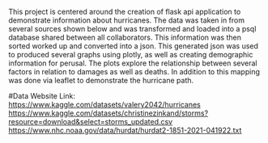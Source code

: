 This project is centered around the creation of flask api application to demonstrate information about hurricanes. The data was taken in from several sources shown below and was transformed and loaded into a psql database shared between all collaborators. This information was then sorted worked up and converted into a json. This generated json was used to produced several graphs using plotly, as well as creating demographic information for perusal. The plots explore the relationship between several factors in relation to damages as well as deaths. In addition to this mapping was done via leaflet to demonstrate the hurricane path. 

#Data Website Link: https://www.kaggle.com/datasets/valery2042/hurricanes
https://www.kaggle.com/datasets/christinezinkand/storms?resource=download&select=storms_updated.csv
https://www.nhc.noaa.gov/data/hurdat/hurdat2-1851-2021-041922.txt
